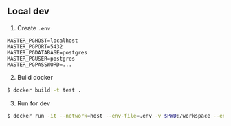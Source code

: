 ## Local dev
1. Create `.env`
```properties
MASTER_PGHOST=localhost
MASTER_PGPORT=5432
MASTER_PGDATABASE=postgres
MASTER_PGUSER=postgres
MASTER_PGPASSWORD=...
```
2. Build docker
```bash
$ docker build -t test .
```
3. Run for dev
```bash
$ docker run -it --network=host --env-file=.env -v $PWD:/workspace --entrypoint bash test
```
